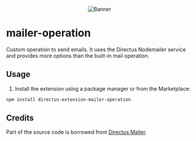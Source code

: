 <p align="center"><img alt="Banner" src="https://raw.githubusercontent.com/nerkarso/directus-extensions/master/.github/banner.png"></p>

# mailer-operation

Custom operation to send emails. It uses the Directus Nodemailer service and provides more options than the built-in mail operation.

## Usage

1. Install the extension using a package manager or from the Marketplace:

```sh
npm install directus-extension-mailer-operation
```

## Credits

Part of the source code is borrowed from [Directus Mailer](https://github.com/ryntab/Directus-Mailer).
